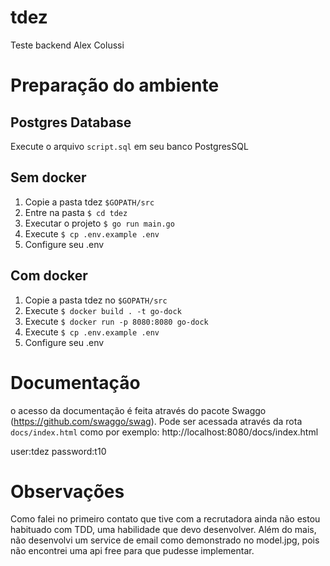 # tdez 
Teste backend Alex Colussi

# Preparação do ambiente

## Postgres Database
Execute o arquivo `script.sql` em seu banco PostgresSQL

## Sem docker
1. Copie a pasta tdez  `$GOPATH/src` 
2. Entre na pasta `$ cd tdez`
3. Executar o projeto `$ go run main.go`
4. Execute `$ cp .env.example .env`
5. Configure seu .env 


## Com docker
1. Copie a pasta tdez no `$GOPATH/src` 
2. Execute `$ docker build . -t go-dock`
3. Execute `$ docker run -p 8080:8080 go-dock` 
4. Execute `$ cp .env.example .env`
5. Configure seu .env 



# Documentação
o acesso da documentação é feita através do pacote Swaggo (https://github.com/swaggo/swag). Pode ser acessada através da rota `docs/index.html`
como por exemplo: http://localhost:8080/docs/index.html

user:tdez
password:t10


# Observações
Como falei no primeiro contato que tive com a recrutadora ainda não estou habituado 
com TDD, uma habilidade que devo desenvolver. Além do mais, não desenvolvi um
service de email como demonstrado no model.jpg, pois não encontrei uma api free para
que pudesse implementar.